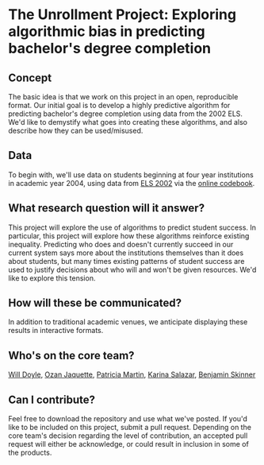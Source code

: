# The Unrollment Project: Exploring algorithmic bias in predicting bachelor's degree completion 


## Concept

The basic idea is that we work on this project in an open,
reproducible format. Our initial goal is to develop a highly
predictive algorithm for predicting bachelor's degree completion
using data from the 2002 ELS. We'd like to demystify what goes into
creating these algorithms, and also describe how they can be
used/misused.

## Data
To begin with, we'll use data on students beginning at four year
institutions in academic year 2004, using data from [ELS
2002](https://nces.ed.gov/surveys/els2002/) via the [online
codebook](https://nces.ed.gov/OnlineCodebook/).


## What research question will it answer?


This project will explore the use of algorithms to predict student
success. In particular, this project will explore how these algorithms
reinforce existing inequality. Predicting who does and doesn't
currently succeed in our current system says more about the
institutions themselves than it does about students, but many times
existing patterns of student success are used to justify decisions
about who will and won't be given resources. We'd like to explore this
tension.


## How will these be communicated?

In addition to traditional academic venues, we anticipate displaying
these results in interactive formats.

## Who's on the core team? 
[Will Doyle](https://peabody.vanderbilt.edu/bio/william-doyle), 
[Ozan Jaquette](https://emraresearch.org/), 
[Patricia Martin](https://emraresearch.org/),
[Karina Salazar](https://www.coe.arizona.edu/karina-g-salazar), 
[Benjamin Skinner](https://btskinner.io)

## Can I contribute? 

Feel free to download the repository and use what we've posted. If you'd
like to be included on this project, submit a pull request. Depending
on the core team's decision regarding the level of contribution, an
accepted pull request will either be acknowledge, or could result in
inclusion in some of the products.



